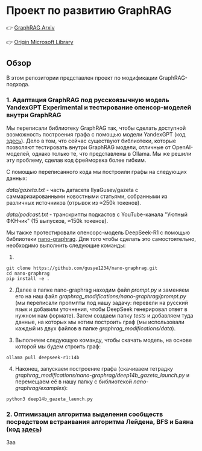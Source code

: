 # Проект по развитию GraphRAG

👉 [GraphRAG Arxiv](https://arxiv.org/pdf/2404.16130)

👉 [Origin Microsoft Library](https://github.com/microsoft/graphrag)

## Обзор

В этом репозитории представлен проект по модификации GraphRAG-подхода.

### 1. Адаптация GraphRAG под русскоязычную модель YandexGPT Experimental и тестирование опенсор-моделей внутри GraphRAG
Мы переписали библиотеку GraphRAG так, чтобы сделать доступной возможность построения графа с помощью модели YandexGPT (код [здесь](https://github.com/alinaavanesyan/GraphRAG_for_YandexGPT)). Дело в том, что сейчас существуют библиотеки, которые позволяют тестировать внутри GraphRAG модели, отличные от OpenAI-моделей, однако только те, что представлены в Ollama. Мы же решили эту проблему, сделав код фрейморвка более гибким.

С помощью переписанного кода мы построили графы на следующих данных:

*data/gazeta.txt* - часть датасета IlyaGusev/gazeta с саммаризированными новостными статьями, собранными из различных источников (отрывок из ≈250k токенов).

*data/podcast.txt* - транскрипты подкастов с YouTube-канала "Уютный ФКНчик" (15 выпусков, ≈150k токенов).

Мы также протестировали опенсорс-модель DeepSeek-R1 с помощью библиотеки [nano-graphrag](https://github.com/gusye1234/nano-graphrag).
Для того чтобы сделать это самостоятельно, необходимо выполнить следующие команды:

1.
```
git clone https://github.com/gusye1234/nano-graphrag.git
cd nano-graphrag
pip install -e .
```
2. Далее в папке nano-graphrag находим файл *prompt.py* и заменяем его на наш файл *graphrag_modifications/nano-graphrag/prompt.py* (мы переписали пропмпты под нашу задачу: перевели на русский язык и добавили уточнения, чтобы DeepSeek генерировал ответ в нужном нам формате). Затем создаем папку *tests* и добавляем туда данные, на которых мы хотим построить граф (мы использовали каждый из двух файлов в папке *graphrag_modifications/data*).

3. Выполняем следующую команду, чтобы скачать модель, на основе которой мы будем строить граф:
```
ollama pull deepseek-r1:14b
```
4. Наконец, запускаем построение графа (скачиваем тетрадку *graphrag_modifications/nano-graphrag/deep14b_gazeta_launch.py* и перемещаем её в нашу папку с библиотекой *nano-graphrag/examples*):
```
python3 deep14b_gazeta_launch.py
```

### 2. Оптимизация алгоритма выделения сообществ посредством встраивания алгоритма Лейдена, BFS и Баяна (код [здесь](https://github.com/mashagodunova/graphrag))



3аа
